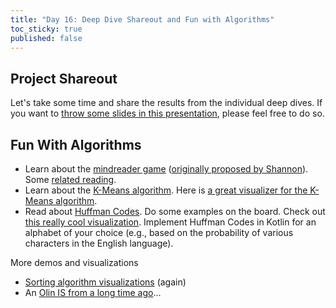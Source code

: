 ```yaml
---
title: "Day 16: Deep Dive Shareout and Fun with Algorithms"
toc_sticky: true
published: false
---
```


## Project Shareout

Let's take some time and share the results from the individual deep dives.  If you want to [throw some slides in this presentation](https://docs.google.com/presentation/d/1lSqpgdcaFu5sriGwhu0AhGNUVdTFx6sZrdKep7iXp-0/edit?usp=sharing), please feel free to do so.

## Fun With Algorithms

* Learn about the [mindreader game](https://web.media.mit.edu/~guysatat/MindReader/index.html) ([originally proposed by Shannon](https://this1that1whatever.com/miscellany/mind-reader/Shannon-Mind-Reading.pdf)).  Some [related reading](https://github.com/AnandChowdhary/claude?tab=readme-ov-file).
* Learn about the [K-Means algorithm](https://en.wikipedia.org/wiki/K-means_clustering).  Here is [a great visualizer for the K-Means algorithm](http://alekseynp.com/viz/k-means.html).
* Read about [Huffman Codes](https://en.wikipedia.org/wiki/Huffman_coding).  Do some examples on the board.  Check out [this really cool visualization](https://huffman-coding-online.vercel.app/).  Implement Huffman Codes in Kotlin for an alphabet of your choice (e.g., based on the probability of various characters in the English language).

More demos and visualizations
* [Sorting algorithm visualizations](https://www.sortvisualizer.com/) (again)
* An [Olin IS from a long time ago](https://github.com/chauncy-crib/tagprobot)...